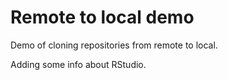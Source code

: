 # Remote to local demo
Demo of cloning repositories from remote to local.

Adding some info about RStudio.